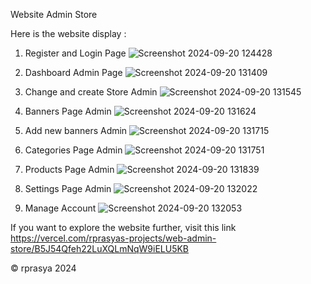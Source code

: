 Website Admin Store

Here is the website display :

1. Register and Login Page
![Screenshot 2024-09-20 124428](https://github.com/user-attachments/assets/0388b5b4-11fc-4d92-b4d4-e4a0416899c6)

2. Dashboard Admin Page
![Screenshot 2024-09-20 131409](https://github.com/user-attachments/assets/cb11a5c8-068d-4b72-9ebb-a60b865dc772)

3. Change and create Store Admin
![Screenshot 2024-09-20 131545](https://github.com/user-attachments/assets/4d840087-dbc9-4a51-ae8c-8fb982a7c8c4)

4. Banners Page Admin
![Screenshot 2024-09-20 131624](https://github.com/user-attachments/assets/85beecb7-72c5-4f80-8548-5ff1d812fe9a)

5. Add new banners Admin
![Screenshot 2024-09-20 131715](https://github.com/user-attachments/assets/8e752322-30d3-4964-bc01-fa4ec1e804aa)

6. Categories Page Admin
![Screenshot 2024-09-20 131751](https://github.com/user-attachments/assets/d6288bd1-1c84-455d-9d28-d90317dad514)

7. Products Page Admin
![Screenshot 2024-09-20 131839](https://github.com/user-attachments/assets/70feb814-2140-436a-8337-06cbbb3b39b4)

8. Settings Page Admin
![Screenshot 2024-09-20 132022](https://github.com/user-attachments/assets/a073b11d-aad1-440e-a21e-bf84b1ffb523)

9. Manage Account
![Screenshot 2024-09-20 132053](https://github.com/user-attachments/assets/a85287a5-5ba2-4b9e-9b48-324993d48b31)

If you want to explore the website further, visit this link https://vercel.com/rprasyas-projects/web-admin-store/B5J54Qfeh22LuXQLmNqW9iELU5KB

©️ rprasya 2024
